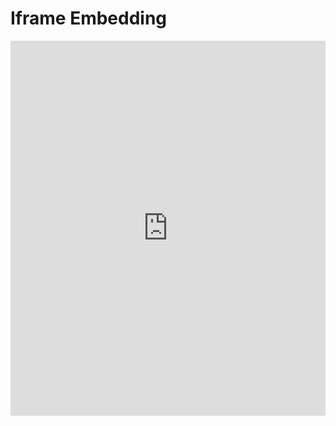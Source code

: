 
  # Iframe Embedding

<iframe src="https://example2.com" width="100%" height="600px" frameborder="0" allowfullscreen></iframe>
